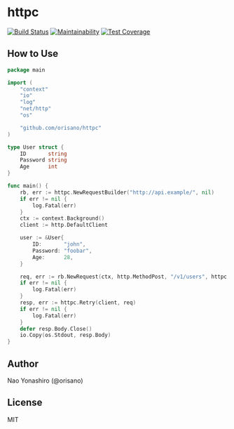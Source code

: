 # httpc
[![Build Status](https://travis-ci.com/orisano/httpc.svg?branch=master)](https://travis-ci.com/orisano/httpc)
[![Maintainability](https://api.codeclimate.com/v1/badges/2c91b8e3d8b367c2400c/maintainability)](https://codeclimate.com/github/orisano/httpc/maintainability)
[![Test Coverage](https://api.codeclimate.com/v1/badges/2c91b8e3d8b367c2400c/test_coverage)](https://codeclimate.com/github/orisano/httpc/test_coverage)

## How to Use
```go
package main

import (
	"context"
	"io"
	"log"
	"net/http"
	"os"

	"github.com/orisano/httpc"
)

type User struct {
	ID       string
	Password string
	Age      int
}

func main() {
	rb, err := httpc.NewRequestBuilder("http://api.example/", nil)
	if err != nil {
		log.Fatal(err)
	}
	ctx := context.Background()
	client := http.DefaultClient

	user := &User{
		ID:       "john",
		Password: "foobar",
		Age:      28,
	}

	req, err := rb.NewRequest(ctx, http.MethodPost, "/v1/users", httpc.WithJSON(user))
	if err != nil {
		log.Fatal(err)
	}
	resp, err := httpc.Retry(client, req)
	if err != nil {
		log.Fatal(err)
	}
	defer resp.Body.Close()
	io.Copy(os.Stdout, resp.Body)
}
```

## Author
Nao Yonashiro (@orisano)

## License
MIT
